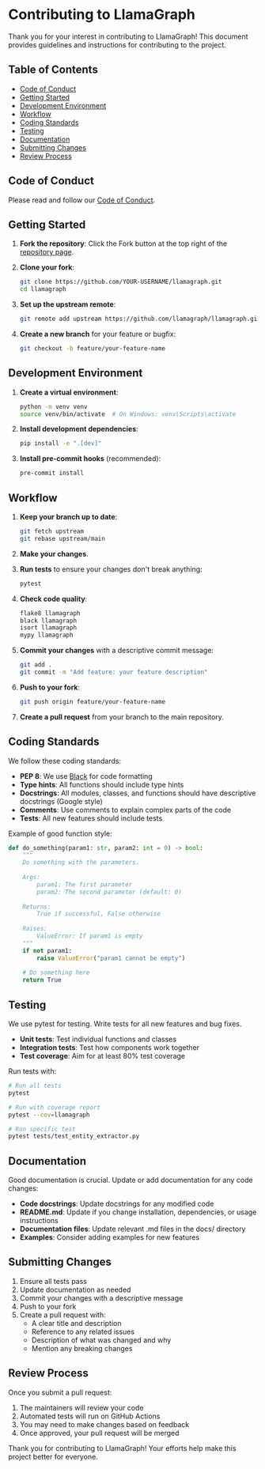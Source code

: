 # Contributing to LlamaGraph

Thank you for your interest in contributing to LlamaGraph! This document provides guidelines and instructions for contributing to the project.

## Table of Contents

- [Code of Conduct](#code-of-conduct)
- [Getting Started](#getting-started)
- [Development Environment](#development-environment)
- [Workflow](#workflow)
- [Coding Standards](#coding-standards)
- [Testing](#testing)
- [Documentation](#documentation)
- [Submitting Changes](#submitting-changes)
- [Review Process](#review-process)

## Code of Conduct

Please read and follow our [Code of Conduct](https://github.com/llamagraph/llamagraph/blob/main/CODE_OF_CONDUCT.md).

## Getting Started

1. **Fork the repository**: Click the Fork button at the top right of the [repository page](https://github.com/llamagraph/llamagraph).

2. **Clone your fork**:
   ```bash
   git clone https://github.com/YOUR-USERNAME/llamagraph.git
   cd llamagraph
   ```

3. **Set up the upstream remote**:
   ```bash
   git remote add upstream https://github.com/llamagraph/llamagraph.git
   ```

4. **Create a new branch** for your feature or bugfix:
   ```bash
   git checkout -b feature/your-feature-name
   ```

## Development Environment

1. **Create a virtual environment**:
   ```bash
   python -m venv venv
   source venv/bin/activate  # On Windows: venv\Scripts\activate
   ```

2. **Install development dependencies**:
   ```bash
   pip install -e ".[dev]"
   ```

3. **Install pre-commit hooks** (recommended):
   ```bash
   pre-commit install
   ```

## Workflow

1. **Keep your branch up to date**:
   ```bash
   git fetch upstream
   git rebase upstream/main
   ```

2. **Make your changes**.

3. **Run tests** to ensure your changes don't break anything:
   ```bash
   pytest
   ```

4. **Check code quality**:
   ```bash
   flake8 llamagraph
   black llamagraph
   isort llamagraph
   mypy llamagraph
   ```

5. **Commit your changes** with a descriptive commit message:
   ```bash
   git add .
   git commit -m "Add feature: your feature description"
   ```

6. **Push to your fork**:
   ```bash
   git push origin feature/your-feature-name
   ```

7. **Create a pull request** from your branch to the main repository.

## Coding Standards

We follow these coding standards:

- **PEP 8**: We use [Black](https://black.readthedocs.io/) for code formatting
- **Type hints**: All functions should include type hints
- **Docstrings**: All modules, classes, and functions should have descriptive docstrings (Google style)
- **Comments**: Use comments to explain complex parts of the code
- **Tests**: All new features should include tests

Example of good function style:

```python
def do_something(param1: str, param2: int = 0) -> bool:
    """
    Do something with the parameters.
    
    Args:
        param1: The first parameter
        param2: The second parameter (default: 0)
        
    Returns:
        True if successful, False otherwise
    
    Raises:
        ValueError: If param1 is empty
    """
    if not param1:
        raise ValueError("param1 cannot be empty")
    
    # Do something here
    return True
```

## Testing

We use pytest for testing. Write tests for all new features and bug fixes.

- **Unit tests**: Test individual functions and classes
- **Integration tests**: Test how components work together
- **Test coverage**: Aim for at least 80% test coverage

Run tests with:

```bash
# Run all tests
pytest

# Run with coverage report
pytest --cov=llamagraph

# Run specific test
pytest tests/test_entity_extractor.py
```

## Documentation

Good documentation is crucial. Update or add documentation for any code changes:

- **Code docstrings**: Update docstrings for any modified code
- **README.md**: Update if you change installation, dependencies, or usage instructions
- **Documentation files**: Update relevant .md files in the docs/ directory
- **Examples**: Consider adding examples for new features

## Submitting Changes

1. Ensure all tests pass
2. Update documentation as needed
3. Commit your changes with a descriptive message
4. Push to your fork
5. Create a pull request with:
   - A clear title and description
   - Reference to any related issues
   - Description of what was changed and why
   - Mention any breaking changes

## Review Process

Once you submit a pull request:

1. The maintainers will review your code
2. Automated tests will run on GitHub Actions
3. You may need to make changes based on feedback
4. Once approved, your pull request will be merged

Thank you for contributing to LlamaGraph! Your efforts help make this project better for everyone. 